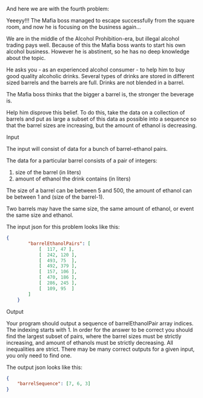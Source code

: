 And here we are with the fourth problem:

Yeeeyy!!! The Mafia boss managed to escape successfully from the square room, and now he is focusing on the business again...

We are in the middle of the Alcohol Prohibition-era, but illegal alcohol trading pays well. Because of this the Mafia boss wants to start his own alcohol business. However he is abstinent, so he has no deep knowledge about the topic. 

He asks you - as an experienced alcohol consumer - to help him to buy good quality alcoholic drinks. Several types of drinks are stored in different sized barrels and the barrels are full. Drinks are not blended in a barrel.

The Mafia boss thinks that the bigger a barrel is, the stronger the beverage is.

Help him disprove this belief. To do this, take the data on a collection of barrels and put as large a subset of this data as possible into a sequence so that the barrel sizes are increasing, but the amount of ethanol is decreasing.

Input

The input will consist of data for a bunch of barrel-ethanol pairs.

The data for a particular barrel consists of a pair of integers:
1. size of the barrel (in liters)
2. amount of ethanol the drink contains (in liters)

 The size of a barrel can be between 5 and 500, the amount of ethanol can be between 1 and (size of the barrel-1).

Two barrels may have the same size, the same amount of ethanol, or event the same size and ethanol.

The input json for this problem looks like this:


```json
{
        "barrelEthanolPairs": [
            [  117, 47 ],
            [  242, 120 ],
            [  493, 75  ],
            [  492, 379 ],
            [  157, 106 ],
            [  470, 186 ],
            [  286, 245 ],
            [  109, 95  ]
        ]
    }
``` 

Output

 Your program should output a sequence of barrelEthanolPair array indices. The indexing starts with 1. In order for the answer to be correct you should find the largest subset of pairs, where the barrel sizes must be strictly increasing, and amount of ethanols must be strictly decreasing. All inequalities are strict.
There may be many correct outputs for a given input, you only need to find one.

The output json looks like this:

```json
{
    "barrelSequence": [7, 6, 3]
}
```